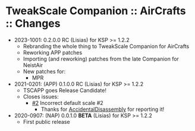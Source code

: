 # TweakScale Companion :: AirCrafts :: Changes

* 2023-1001: 0.2.0.0 RC (Lisias) for KSP >= 1.2.2
	+ Rebranding the whole thing to TweakScale Companion for AirCrafts
	+ Reworking APP patches
	+ Importing (and reworking) patches from the late Companion for NeistAir
	+ New patches for:
		- MPR
* 2021-0201: (APP) 0.1.0.0 RC (Lisias) for KSP >= 1.2.2
	+ TSCAPP goes Release Candidate!
	+ Closes issues:
		- [#2](https://github.com/TweakScale/Companion_APP/issues/2) Incorrect default scale #2
			- Thanks for [AccidentalDisassembly](https://github.com/AccidentalDisassembly) for reporting it!
* 2020-0907: (NAP) 0.0.1.0 **BETA** (Lisias) for KSP >= 1.2.2
    + First public release
